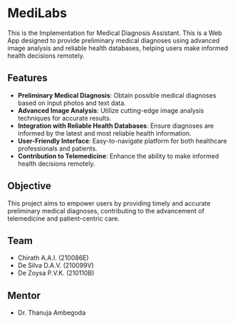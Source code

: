 # MediLabs
This is the Implementation for Medical Diagnosis Assistant. This is a Web App designed to provide preliminary medical diagnoses using advanced image analysis and reliable health databases, helping users make informed health decisions remotely.

## Features
- **Preliminary Medical Diagnosis**: Obtain possible medical diagnoses based on input photos and text data.
- **Advanced Image Analysis**: Utilize cutting-edge image analysis techniques for accurate results.
- **Integration with Reliable Health Databases**: Ensure diagnoses are informed by the latest and most reliable health information.
- **User-Friendly Interface**: Easy-to-navigate platform for both healthcare professionals and patients.
- **Contribution to Telemedicine**: Enhance the ability to make informed health decisions remotely.

## Objective
This project aims to empower users by providing timely and accurate preliminary medical diagnoses, contributing to the advancement of telemedicine and patient-centric care.

## Team
- Chirath A.A.I. (210086E)
- De Silva D.A.V. (210099V)
- De Zoysa P.V.K. (210110B)

## Mentor
- Dr. Thanuja Ambegoda
